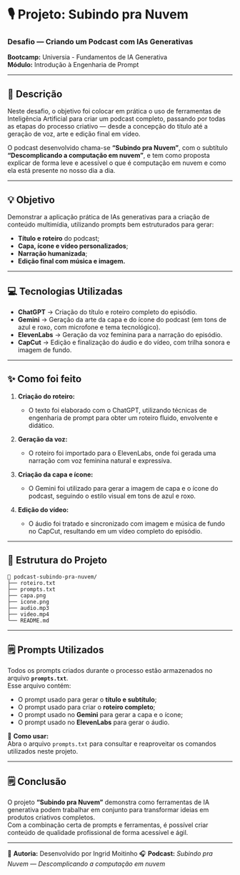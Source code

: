 # 🎙️ Projeto: Subindo pra Nuvem  
### Desafio — Criando um Podcast com IAs Generativas  

**Bootcamp:** Universia - Fundamentos de IA Generativa  
**Módulo:** Introdução à Engenharia de Prompt  

---

## 🧠 Descrição  
Neste desafio, o objetivo foi colocar em prática o uso de ferramentas de Inteligência Artificial para criar um podcast completo, passando por todas as etapas do processo criativo — desde a concepção do título até a geração de voz, arte e edição final em vídeo.  

O podcast desenvolvido chama-se **“Subindo pra Nuvem”**, com o subtítulo **“Descomplicando a computação em nuvem”**, e tem como proposta explicar de forma leve e acessível o que é computação em nuvem e como ela está presente no nosso dia a dia.  

---

## 💡 Objetivo  
Demonstrar a aplicação prática de IAs generativas para a criação de conteúdo multimídia, utilizando prompts bem estruturados para gerar:  
- **Título e roteiro** do podcast;  
- **Capa, ícone e vídeo personalizados**;  
- **Narração humanizada**;  
- **Edição final com música e imagem.**  

---

## 💻 Tecnologias Utilizadas  
- **ChatGPT** → Criação do título e roteiro completo do episódio.  
- **Gemini** → Geração da arte da capa e do ícone do podcast (em tons de azul e roxo, com microfone e tema tecnológico).  
- **ElevenLabs** → Geração da voz feminina para a narração do episódio.  
- **CapCut** → Edição e finalização do áudio e do vídeo, com trilha sonora e imagem de fundo.  

---

## ✨ Como foi feito  
1. **Criação do roteiro:**  
   - O texto foi elaborado com o ChatGPT, utilizando técnicas de engenharia de prompt para obter um roteiro fluido, envolvente e didático.  

2. **Geração da voz:**  
   - O roteiro foi importado para o ElevenLabs, onde foi gerada uma narração com voz feminina natural e expressiva.  

3. **Criação da capa e ícone:**  
   - O Gemini foi utilizado para gerar a imagem de capa e o ícone do podcast, seguindo o estilo visual em tons de azul e roxo.  

4. **Edição do vídeo:**  
   - O áudio foi tratado e sincronizado com imagem e música de fundo no CapCut, resultando em um vídeo completo do episódio.  

---

## 🧩 Estrutura do Projeto  
```
📁 podcast-subindo-pra-nuvem/
├── roteiro.txt
├── prompts.txt
├── capa.png
├── icone.png
├── audio.mp3
├── video.mp4
└── README.md
```

---

## 🗒️ Prompts Utilizados  
Todos os prompts criados durante o processo estão armazenados no arquivo **`prompts.txt`**.  
Esse arquivo contém:  
- O prompt usado para gerar o **título e subtítulo**;  
- O prompt usado para criar o **roteiro completo**;  
- O prompt usado no **Gemini** para gerar a capa e o ícone;  
- O prompt usado no **ElevenLabs** para gerar o áudio.  

📝 **Como usar:**  
Abra o arquivo `prompts.txt` para consultar e reaproveitar os comandos utilizados neste projeto.  

---

## 🗒️ Conclusão  
O projeto **“Subindo pra Nuvem”** demonstra como ferramentas de IA generativa podem trabalhar em conjunto para transformar ideias em produtos criativos completos.  
Com a combinação certa de prompts e ferramentas, é possível criar conteúdo de qualidade profissional de forma acessível e ágil.  

---

📌 **Autoria:** Desenvolvido por Ingrid Moitinho 
🎧 **Podcast:** *Subindo pra Nuvem* — *Descomplicando a computação em nuvem*
